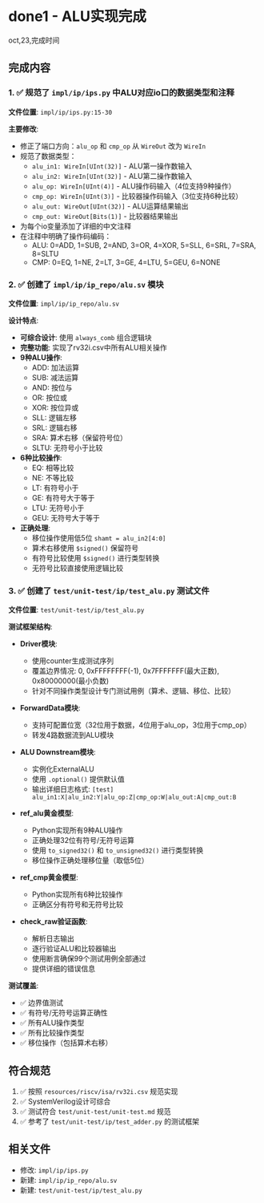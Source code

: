 # done1 - ALU实现完成

oct,23,完成时间

## 完成内容

### 1. ✅ 规范了 `impl/ip/ips.py` 中ALU对应io口的数据类型和注释

**文件位置**: `impl/ip/ips.py:15-30`

**主要修改**:
- 修正了端口方向：`alu_op` 和 `cmp_op` 从 `WireOut` 改为 `WireIn`
- 规范了数据类型：
  - `alu_in1: WireIn[UInt(32)]` - ALU第一操作数输入
  - `alu_in2: WireIn[UInt(32)]` - ALU第二操作数输入
  - `alu_op: WireIn[UInt(4)]` - ALU操作码输入（4位支持9种操作）
  - `cmp_op: WireIn[UInt(3)]` - 比较器操作码输入（3位支持6种比较）
  - `alu_out: WireOut[UInt(32)]` - ALU运算结果输出
  - `cmp_out: WireOut[Bits(1)]` - 比较器结果输出
- 为每个io变量添加了详细的中文注释
- 在注释中明确了操作码编码：
  - ALU: 0=ADD, 1=SUB, 2=AND, 3=OR, 4=XOR, 5=SLL, 6=SRL, 7=SRA, 8=SLTU
  - CMP: 0=EQ, 1=NE, 2=LT, 3=GE, 4=LTU, 5=GEU, 6=NONE

### 2. ✅ 创建了 `impl/ip/ip_repo/alu.sv` 模块

**文件位置**: `impl/ip/ip_repo/alu.sv`

**设计特点**:
- **可综合设计**: 使用 `always_comb` 组合逻辑块
- **完整功能**: 实现了rv32i.csv中所有ALU相关操作
- **9种ALU操作**:
  - ADD: 加法运算
  - SUB: 减法运算
  - AND: 按位与
  - OR: 按位或
  - XOR: 按位异或
  - SLL: 逻辑左移
  - SRL: 逻辑右移
  - SRA: 算术右移（保留符号位）
  - SLTU: 无符号小于比较
- **6种比较操作**:
  - EQ: 相等比较
  - NE: 不等比较
  - LT: 有符号小于
  - GE: 有符号大于等于
  - LTU: 无符号小于
  - GEU: 无符号大于等于
- **正确处理**:
  - 移位操作使用低5位 `shamt = alu_in2[4:0]`
  - 算术右移使用 `$signed()` 保留符号
  - 有符号比较使用 `$signed()` 进行类型转换
  - 无符号比较直接使用逻辑比较

### 3. ✅ 创建了 `test/unit-test/ip/test_alu.py` 测试文件

**文件位置**: `test/unit-test/ip/test_alu.py`

**测试框架结构**:
- **Driver模块**:
  - 使用counter生成测试序列
  - 覆盖边界情况: 0, 0xFFFFFFFF(-1), 0x7FFFFFFF(最大正数), 0x80000000(最小负数)
  - 针对不同操作类型设计专门测试用例（算术、逻辑、移位、比较）

- **ForwardData模块**:
  - 支持可配置位宽（32位用于数据，4位用于alu_op，3位用于cmp_op）
  - 转发4路数据流到ALU模块

- **ALU Downstream模块**:
  - 实例化ExternalALU
  - 使用 `.optional()` 提供默认值
  - 输出详细日志格式: `[test] alu_in1:X|alu_in2:Y|alu_op:Z|cmp_op:W|alu_out:A|cmp_out:B`

- **ref_alu黄金模型**:
  - Python实现所有9种ALU操作
  - 正确处理32位有符号/无符号运算
  - 使用 `to_signed32()` 和 `to_unsigned32()` 进行类型转换
  - 移位操作正确处理移位量（取低5位）

- **ref_cmp黄金模型**:
  - Python实现所有6种比较操作
  - 正确区分有符号和无符号比较

- **check_raw验证函数**:
  - 解析日志输出
  - 逐行验证ALU和比较器输出
  - 使用断言确保99个测试用例全部通过
  - 提供详细的错误信息

**测试覆盖**:
- ✅ 边界值测试
- ✅ 有符号/无符号运算正确性
- ✅ 所有ALU操作类型
- ✅ 所有比较操作类型
- ✅ 移位操作（包括算术右移）

## 符合规范

1. ✅ 按照 `resources/riscv/isa/rv32i.csv` 规范实现
2. ✅ SystemVerilog设计可综合
3. ✅ 测试符合 `test/unit-test/unit-test.md` 规范
4. ✅ 参考了 `test/unit-test/ip/test_adder.py` 的测试框架

## 相关文件

- 修改: `impl/ip/ips.py`
- 新建: `impl/ip/ip_repo/alu.sv`
- 新建: `test/unit-test/ip/test_alu.py`
